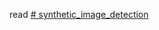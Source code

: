 read [# synthetic_image_detection](https://docs.google.com/presentation/d/1g4Q7VVErHXXmpmBvM7yU4GDgupHWbhaZbhawG0qtD1U/edit#slide=id.p27)
